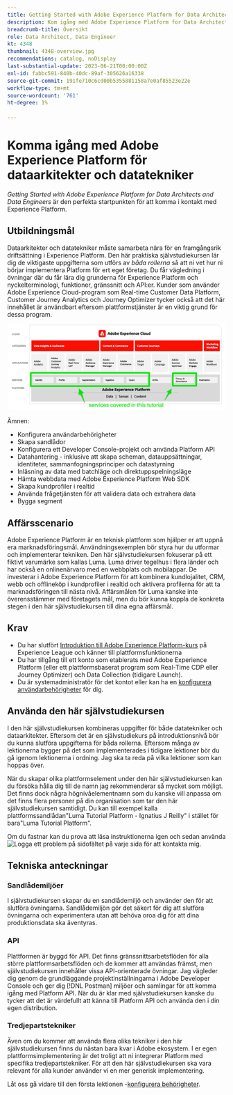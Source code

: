 ```yaml
---
title: Getting Started with Adobe Experience Platform for Data Architects and Data Engineers
description: Kom igång med Adobe Experience Platform for Data Architects and Data Engineers.
breadcrumb-title: Översikt
role: Data Architect, Data Engineer
kt: 4348
thumbnail: 4348-overview.jpg
recommendations: catalog, noDisplay
last-substantial-update: 2023-06-21T00:00:00Z
exl-id: fabbc591-840b-40dc-89af-305626a16338
source-git-commit: 191fe710c6cd00b5355881158a7e0af85523e22e
workflow-type: tm+mt
source-wordcount: '761'
ht-degree: 1%

---
```


# Komma igång med Adobe Experience Platform för dataarkitekter och datatekniker

<!--5min-->

_Getting Started with Adobe Experience Platform for Data Architects and Data Engineers_ är den perfekta startpunkten för att komma i kontakt med Experience Platform.


<!--How do we address ETL-->

## Utbildningsmål

Dataarkitekter och datatekniker måste samarbeta nära för en framgångsrik driftsättning i Experience Platform. Den här praktiska självstudiekursen lär dig de viktigaste uppgifterna som utförs av _båda rollerna_ så att ni vet hur ni börjar implementera Platform för ert eget företag. Du får vägledning i övningar där du får lära dig grunderna för Experience Platform och nyckelterminologi, funktioner, gränssnitt och API:er. Kunder som använder Adobe Experience Cloud-program som Real-time Customer Data Platform, Customer Journey Analytics och Journey Optimizer tycker också att det här innehållet är användbart eftersom plattformstjänster är en viktig grund för dessa program.

![Adobe Experience Cloud Marknadsföring visar de plattformstjänster som ingår i kursen - identitet, profil, segmentering, intag, fråga och styrning](assets/marketecture.png)

Ämnen:

* Konfigurera användarbehörigheter
* Skapa sandlådor
* Konfigurera ett Developer Console-projekt och använda Platform API
* Datahantering - inklusive att skapa scheman, datauppsättningar, identiteter, sammanfogningsprinciper och datastyrning
* Inläsning av data med batchläge och direktuppspelningsläge
* Hämta webbdata med Adobe Experience Platform Web SDK
* Skapa kundprofiler i realtid
* Använda frågetjänsten för att validera data och extrahera data
* Bygga segment

## Affärsscenario

Adobe Experience Platform är en teknisk plattform som hjälper er att uppnå era marknadsföringsmål. Användningsexemplen bör styra hur du utformar och implementerar tekniken. Den här självstudiekursen fokuserar på ett fiktivt varumärke som kallas Luma. Luma driver tegelhus i flera länder och har också en onlinenärvaro med en webbplats och mobilappar. De investerar i Adobe Experience Platform för att kombinera kundlojalitet, CRM, webb och offlineköp i kundprofiler i realtid och aktivera profilerna för att ta marknadsföringen till nästa nivå. Affärsmålen för Luma kanske inte överensstämmer med företagets mål, men du bör kunna koppla de konkreta stegen i den här självstudiekursen till dina egna affärsmål.

## Krav

* Du har slutfört [Introduktion till Adobe Experience Platform-kurs](https://experienceleague.adobe.com/?recommended=ExperiencePlatform-U-1-2020.1) på Experience League och känner till plattformsfunktionerna
* Du har tillgång till ett konto som etablerats med Adobe Experience Platform (eller ett plattformsbaserat program som Real-Time CDP eller Journey Optimizer) och Data Collection (tidigare Launch).
* Du är systemadministratör för det kontot eller kan ha en [konfigurera användarbehörigheter](configure-permissions.md) för dig.

## Använda den här självstudiekursen

I den här självstudiekursen kombineras uppgifter för både datatekniker och dataarkitekter. Eftersom det är en självstudiekurs på introduktionsnivå bör du kunna slutföra uppgifterna för båda rollerna. Eftersom många av lektionerna bygger på det som implementerades i tidigare lektioner bör du gå igenom lektionerna i ordning. Jag ska ta reda på vilka lektioner som kan hoppas över.

När du skapar olika plattformselement under den här självstudiekursen kan du försöka hålla dig till de namn jag rekommenderar så mycket som möjligt. Det finns dock några högnivåelementnamn som du kanske vill anpassa om det finns flera personer på din organisation som tar den här självstudiekursen samtidigt. Du kan till exempel kalla plattformssandlådan&quot;Luma Tutorial Platform - Ignatius J Reilly&quot; i stället för bara&quot;Luma Tutorial Platform&quot;.

Om du fastnar kan du prova att läsa instruktionerna igen och sedan använda ![Logga ett problem](https://experienceleague.adobe.com/assets/img/feedback.svg) på sidofältet på varje sida för att kontakta mig.

## Tekniska anteckningar

### Sandlådemiljöer

I självstudiekursen skapar du en sandlådemiljö och använder den för att slutföra övningarna. Sandlådemiljön gör det säkert för dig att slutföra övningarna och experimentera utan att behöva oroa dig för att dina produktionsdata ska äventyras.

### API

Plattformen är byggd för API. Det finns gränssnittsarbetsflöden för alla större plattformsarbetsflöden och de kommer att användas främst, men självstudiekursen innehåller vissa API-orienterade övningar. Jag vägleder dig genom de grundläggande projektinställningarna i Adobe Developer Console och ger dig [!DNL Postman] miljöer och samlingar för att komma igång med Platform API. När du är klar med självstudiekursen kanske du tycker att det är värdefullt att känna till Platform API och använda den i din egen distribution.

### Tredjepartstekniker

Även om du kommer att använda flera olika tekniker i den här självstudiekursen finns du nästan bara kvar i Adobe ekosystem. I er egen plattformsimplementering är det troligt att ni integrerar Platform med specifika tredjepartstekniker. För att den här självstudiekursen ska vara relevant för alla kunder använder vi en mer generisk implementering.

Låt oss gå vidare till den första lektionen -[konfigurera behörigheter](configure-permissions.md).
